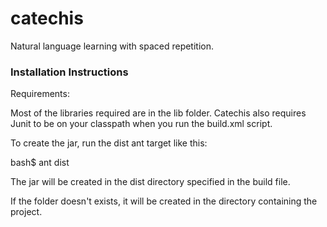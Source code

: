catechis
========

Natural language learning with spaced repetition.

### Installation Instructions ###

Requirements:

Most of the libraries required are in the lib folder.
Catechis also requires Junit to be on your classpath when you run the build.xml script.

To create the jar, run the dist ant target like this:

bash$ ant dist

The jar will be created in the dist directory specified in the build file.

<property name="dist.dir" location="dist"/>

If the folder doesn't exists, it will be created in the directory containing the project.
